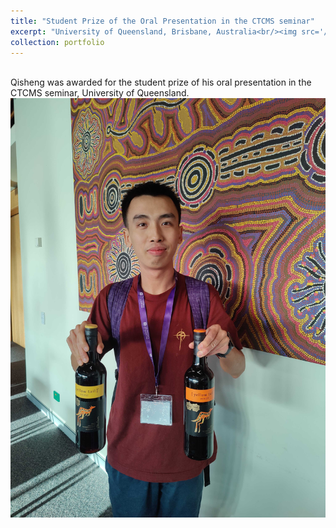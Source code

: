 ```yaml
---
title: "Student Prize of the Oral Presentation in the CTCMS seminar"
excerpt: "University of Queensland, Brisbane, Australia<br/><img src='/images/ctcms.jpg' width='60%'>"
collection: portfolio
---
```


<br>
Qisheng was awarded for the student prize of his oral presentation in the CTCMS seminar, University of Queensland. 

<img src='/images/ctcms.jpg'>
